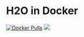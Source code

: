# H2O in Docker

[![Docker Pulls](https://img.shields.io/docker/pulls/frosner/h2o.svg?maxAge=2592000)](https://hub.docker.com/r/frosner/h2o/)
[![](https://images.microbadger.com/badges/image/frosner/h2o.svg)](https://microbadger.com/images/frosner/h2o "Get your own image badge on microbadger.com")
